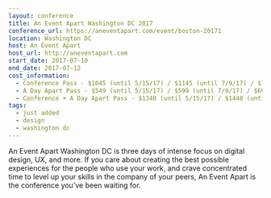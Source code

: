 ```yaml
---
layout: conference
title: An Event Apart Washington DC 2017
conference_url: https://aneventapart.com/event/boston-20171
location: Washington DC
host: An Event Apart
host_url: http://aneventapart.com
start_date: 2017-07-10
end_date: 2017-07-12
cost_information:
  - Conference Pass - $1045 (until 5/15/17) / $1145 (until 7/9/17) / $1245 (at-the-door)
  - A Day Apart Pass - $549 (until 5/15/17) / $599 (until 7/9/17) / $699 (at-the-door)
  - Conference + A Day Apart Pass - $1340 (until 5/15/17) / $1440 (until 7/9/17) / $1540 (at-the-door)
tags:
  - just added
  - design
  - washington dc
---
```


An Event Apart Washington DC is three days of intense focus on digital design, UX, and more. If you care about creating the best possible experiences for the people who use your work, and crave concentrated time to level up your skills in the company of your peers, An Event Apart is the conference you’ve been waiting for.
